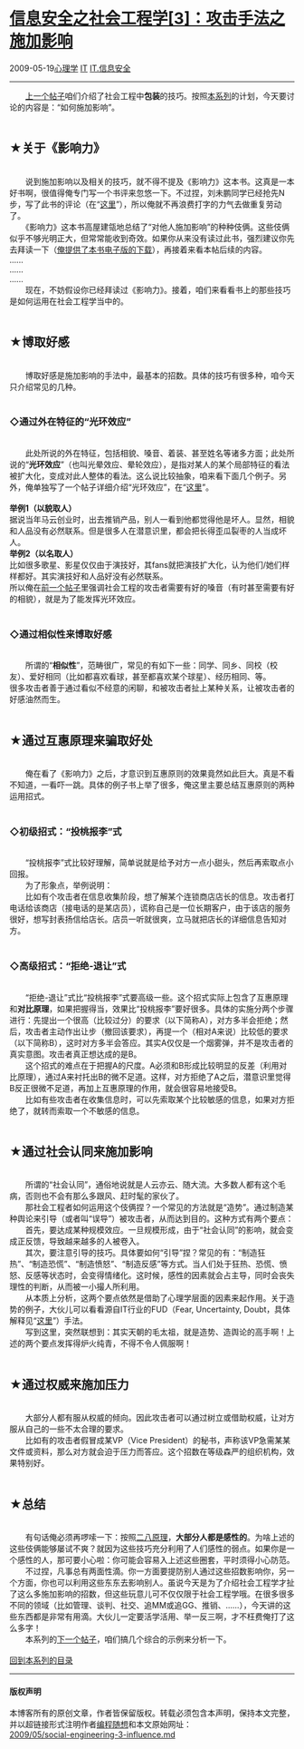 <!DOCTYPE html>
<html xmlns="http://www.w3.org/1999/xhtml" xml:lang="zh-CN">
<head>
<meta http-equiv="Content-Type" content="text/html; charset=utf-8" />
<meta name="generator" content="Python script by program.think@gmail.com" />
<meta name="provider" content="program-think.blogspot.com" />
<link type="text/css" rel="stylesheet" href="../../css/program-think.css" />
<title>信息安全之社会工程学[3]：攻击手法之施加影响 - 编程随想的博客</title>
</head>
<body>
<div id="main" style="width:100%;">
<h1><a href="../../index.md" title="回到首页">信息安全之社会工程学[3]：攻击手法之施加影响</a></h1>
<div class="post-info"><span class="date-header">2009-05-19</span><a href="../../tags/E5BF83E79086E5ADA6.md" class="tag">心理学</a> <a href="../../tags/IT.md" class="tag">IT</a> <a href="../../tags/IT.E4BFA1E681AFE5AE89E585A8.md" class="tag">IT.信息安全</a> </div>
<hr>
<div class="post">
&#12288;&#12288;<a href="../../2009/05/social-engineering-2-pretend.md">上一个帖子</a>咱们介绍了社会工程中<b>包装</b>的技巧。按照<a href="../../2009/05/social-engineering-0-overview.md">本系列</a>的计划，今天要讨论的内容是：“如何施加影响”。<!--program-think--><br /><br /><h2>★关于《影响力》</h2><br />&#12288;&#12288;说到施加影响以及相关的技巧，就不得不提及《影响力》这本书。这真是一本好书啊，很值得俺专门写一个书评来忽悠一下。不过捏，刘未鹏同学已经抢先N步，写了此书的评论（在“<a href="http://blog.csdn.net/pongba/archive/2007/06/22/1662148.aspx" target="_blank" rel="nofollow">这里</a>”），所以俺就不再浪费打字的力气去做重复劳动了。<br />&#12288;&#12288;《影响力》这本书高屋建瓴地总结了“对他人施加影响”的种种伎俩。这些伎俩似乎不够光明正大，但常常能收到奇效。如果你从来没有读过此书，强烈建议你先去拜读一下（<a href="https://code.google.com/p/program-think/wiki/Books" target="_blank">俺提供了本书电子版的下载</a>），再接着来看本帖后续的内容。<br />......<br />......<br />......<br />&#12288;&#12288;现在，不妨假设你已经拜读过《影响力》。接着，咱们来看看书上的那些技巧是如何运用在社会工程学当中的。<br /><br /><h2>★博取好感</h2><br />&#12288;&#12288;博取好感是施加影响的手法中，最基本的招数。具体的技巧有很多种，咱今天只介绍常见的几种。<br /><br /><h3>◇通过外在特征的“光环效应”</h3><br />&#12288;&#12288;此处所说的外在特征，包括相貌、嗓音、着装、甚至姓名等诸多方面；此处所说的“<b>光环效应</b>”（也叫光晕效应、晕轮效应），是指对某人的某个局部特征的看法被扩大化，变成对此人整体的看法。这么说比较抽象，咱来看下面几个例子。另外，俺单独写了一个帖子详细介绍“光环效应”，在“<a href="../../2009/05/halo-effect.md" target="_blank">这里</a>”。<br /><br /><b>举例1（以貌取人）</b><br />据说当年马云创业时，出去推销产品，别人一看到他都觉得他是坏人。显然，相貌和人品没有必然联系。但是很多人在潜意识里，都会把长得歪瓜裂枣的人当成坏人。<br /><b>举例2（以名取人）</b><br />比如很多歌星、影星仅仅由于演技好，其fans就把演技扩大化，认为他们/她们样样都好。其实演技好和人品好没有必然联系。<br />所以俺在<a href="../../2009/05/social-engineering-2-pretend.md" target="_blank">前一个帖子</a>里强调社会工程的攻击者需要有好的嗓音（有时甚至需要有好的相貌），就是为了能发挥光环效应。<br /><br /><h3>◇通过相似性来博取好感</h3><br />&#12288;&#12288;所谓的“<b>相似性</b>”，范畴很广，常见的有如下一些：同学、同乡、同校（校友）、爱好相同（比如都喜欢看球，甚至都喜欢某个球星）、经历相同、等。<br />很多攻击者善于通过看似不经意的闲聊，和被攻击者扯上某种关系，让被攻击者的好感油然而生。<br /><br /><h2>★通过互惠原理来骗取好处</h2><br />&#12288;&#12288;俺在看了《影响力》之后，才意识到互惠原则的效果竟然如此巨大。真是不看不知道，一看吓一跳。具体的例子书上举了很多，俺这里主要总结互惠原则的两种运用招式。<br /><br /><h3>◇初级招式：“投桃报李”式</h3><br />&#12288;&#12288;“投桃报李”式比较好理解，简单说就是给予对方一点小甜头，然后再索取点小回报。<br />&#12288;&#12288;为了形象点，举例说明：<br />&#12288;&#12288;比如有个攻击者在信息收集阶段，想了解某个连锁商店店长的信息。攻击者打电话给该商店（接电话的是某店员），谎称自己是一位长期客户，由于该店的服务很好，想写封表扬信给店长。店员一听就很爽，立马就把店长的详细信息告知对方。<br /><br /><h3>◇高级招式：“拒绝-退让”式</h3><br />&#12288;&#12288;“拒绝-退让”式比“投桃报李”式要高级一些。这个招式实际上包含了互惠原理和<b>对比原理</b>，如果把握得当，效果比“投桃报李”要好很多。具体的实施分两个步骤进行：先提出一个很高（比较过分）的要求（以下简称A），对方多半会拒绝；然后，攻击者主动作出让步（撤回该要求），再提一个（相对A来说）比较低的要求（以下简称B），这时对方多半会答应。其实A仅仅是一个烟雾弹，并不是攻击者的真实意图。攻击者真正想达成的是B。<br />&#12288;&#12288;这个招式的难点在于把握A的尺度。A必须和B形成比较明显的反差（利用对比原理），通过A来衬托出B的微不足道。这样，对方拒绝了A之后，潜意识里觉得B反正很微不足道，再加上互惠原理的作用，就会很容易地接受B。<br />&#12288;&#12288;比如有些攻击者在收集信息时，可以先索取某个比较敏感的信息，如果对方拒绝了，就转而索取一个不敏感的信息。<br /><br /><h2>★通过社会认同来施加影响</h2><br />&#12288;&#12288;所谓的“社会认同”，通俗地说就是人云亦云、随大流。大多数人都有这个毛病，否则也不会有那么多跟风、赶时髦的家伙了。<br />&#12288;&#12288;那社会工程者如何运用这个伎俩捏？一个常见的方法就是“造势”。通过制造某种舆论来引导（或者叫“误导”）被攻击者，从而达到目的。这种方式有两个要点：<br />&#12288;&#12288;首先，要达成某种规模效应。一旦规模形成，由于“社会认同”的影响，就会变成正反馈，导致越来越多的人被卷入。<br />&#12288;&#12288;其次，要注意引导的技巧。具体要如何“引导”捏？常见的有：“制造狂热”、“制造恐慌”、“制造愤怒”、“制造反感”等方式。当人们处于狂热、恐慌、愤怒、反感等状态时，会变得情绪化。这时候，感性的因素就会占主导，同时会丧失理性的判断，从而被一小撮人所利用。<br />&#12288;&#12288;从本质上分析，这两个要点依然是借助了心理学层面的因素来起作用。关于造势的例子，大伙儿可以看看源自IT行业的FUD（Fear, Uncertainty, Doubt，具体解释见“<a href="http://zh.wikipedia.org/wiki/FUD" target="_blank" rel="nofollow">这里</a>”）手法。<br />&#12288;&#12288;写到这里，突然联想到：其实天朝的毛太祖，就是造势、造舆论的高手啊！上述的两个要点发挥得炉火纯青，不得不令人佩服啊！<br /><br /><h2>★通过权威来施加压力</h2><br />&#12288;&#12288;大部分人都有服从权威的倾向。因此攻击者可以通过树立或借助权威，让对方服从自己的一些不太合理的要求。<br />&#12288;&#12288;比如有的攻击者假冒成某VP（Vice President）的秘书，声称该VP急需某某文件或资料，那么对方就会迫于压力而答应。这个招数在等级森严的组织机构，效果特别好。<br /><br /><h2>★总结</h2><br />&#12288;&#12288;有句话俺必须再啰嗦一下：按照<a href="../../2009/02/80-20-principle-0-overview.md" target="_blank">二八原理</a>，<b>大部分人都是感性的</b>。为啥上述的这些伎俩能够屡试不爽？就因为这些技巧充分利用了人们感性的弱点。如果你是一个感性的人，那可要小心啦：你可能会容易入上述这些圈套，平时须得小心防范。<br />&#12288;&#12288;不过捏，凡事总有两面性滴。你一方面要提防别人通过这些招数影响你，另一个方面，你也可以利用这些东东去影响别人。虽说今天是为了介绍社会工程学才扯了这么多施加影响的招数，但这些玩意儿可不仅仅限于社会工程学哦。在很多很多不同的领域（比如管理、谈判、社交、追MM或追GG、推销、......），今天讲的这些东西都是非常有用滴。大伙儿一定要活学活用、举一反三啊，才不枉费俺打了这么多字！<br />&#12288;&#12288;本系列的<a href="../../2009/06/social-engineering-4-example.md">下一个帖子</a>，咱们搞几个综合的示例来分析一下。<br /><br /><a href="../../2009/05/social-engineering-0-overview.md#index">回到本系列的目录</a><div class="blogger-post-footer">
</div>
<hr>
<div class="copyright">
<h4>版权声明</h4>
本博客所有的原创文章，作者皆保留版权。转载必须包含本声明，保持本文完整，并以超链接形式注明作者<a href="mailto:program.think@gmail.com">编程随想</a>和本文原始网址：<br>
<a href="2009/05/social-engineering-3-influence.md">2009/05/social-engineering-3-influence.md</a>
</div>
</div>
</body>
</html>

